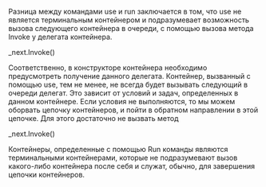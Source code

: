Разница между командами use и run заключается в том, что use не является терминальным контейнером и подразумевает возможность вызова следующего контейнера в очереди, с помощью вызова метода Invoke у делегата контейнера. 

_next.Invoke()

Соответственно, в конструкторе контейнера необходимо предусмотреть получение данного делегата. Контейнер, вызванный с помощью use, тем не менее, не всегда будет вызывать следующий в очереди делегат. Это зависит от условий и задач, определенных в данном контейнере. Если условия не выполняются, то мы можем оборвать цепочку контейнеров, и пойти в обратном направлении в этой цепочке. Для этого достаточно не вызвать метод

_next.Invoke()

Контейнеры, определенные с помощью Run команды являются терминальными контейнерами, которые не подразумевают вызов какого-либо контейнера после себя и служат, обычно, для завершения цепочки контейнеров.